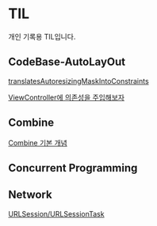 # TIL

개인 기록용 TIL입니다. 


## CodeBase-AutoLayOut
[translatesAutoresizingMaskIntoConstraints](https://github.com/happykwon/TIL/issues/1)

[ViewController에 의존성을 주입해보자](https://github.com/happykwon/iOS-/issues/6)

## Combine
[Combine 기본 개념](https://github.com/happykwon/TIL/issues/2)

## Concurrent Programming

## Network
[URLSession/URLSessionTask](https://github.com/happykwon/TIL/issues/4#issue-2210871899)



